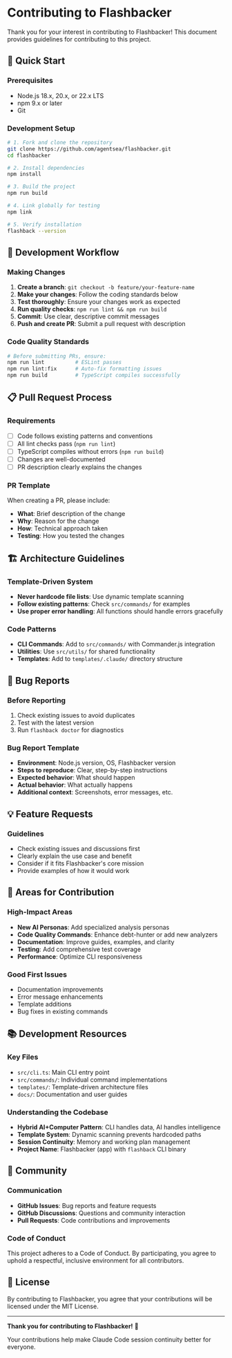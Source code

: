 # Contributing to Flashbacker

Thank you for your interest in contributing to Flashbacker! This document provides guidelines for contributing to this project.

## 🚀 Quick Start

### Prerequisites
- Node.js 18.x, 20.x, or 22.x LTS
- npm 9.x or later
- Git

### Development Setup
```bash
# 1. Fork and clone the repository
git clone https://github.com/agentsea/flashbacker.git
cd flashbacker

# 2. Install dependencies
npm install

# 3. Build the project
npm run build

# 4. Link globally for testing
npm link

# 5. Verify installation
flashback --version
```

## 🔧 Development Workflow

### Making Changes
1. **Create a branch**: `git checkout -b feature/your-feature-name`
2. **Make your changes**: Follow the coding standards below
3. **Test thoroughly**: Ensure your changes work as expected
4. **Run quality checks**: `npm run lint && npm run build`
5. **Commit**: Use clear, descriptive commit messages
6. **Push and create PR**: Submit a pull request with description

### Code Quality Standards
```bash
# Before submitting PRs, ensure:
npm run lint          # ESLint passes
npm run lint:fix      # Auto-fix formatting issues
npm run build         # TypeScript compiles successfully
```

## 📋 Pull Request Process

### Requirements
- [ ] Code follows existing patterns and conventions
- [ ] All lint checks pass (`npm run lint`)
- [ ] TypeScript compiles without errors (`npm run build`)
- [ ] Changes are well-documented
- [ ] PR description clearly explains the changes

### PR Template
When creating a PR, please include:
- **What**: Brief description of the change
- **Why**: Reason for the change
- **How**: Technical approach taken
- **Testing**: How you tested the changes

## 🏗️ Architecture Guidelines

### Template-Driven System
- **Never hardcode file lists**: Use dynamic template scanning
- **Follow existing patterns**: Check `src/commands/` for examples
- **Use proper error handling**: All functions should handle errors gracefully

### Code Patterns
- **CLI Commands**: Add to `src/commands/` with Commander.js integration
- **Utilities**: Use `src/utils/` for shared functionality
- **Templates**: Add to `templates/.claude/` directory structure

## 🐛 Bug Reports

### Before Reporting
1. Check existing issues to avoid duplicates
2. Test with the latest version
3. Run `flashback doctor` for diagnostics

### Bug Report Template
- **Environment**: Node.js version, OS, Flashbacker version
- **Steps to reproduce**: Clear, step-by-step instructions
- **Expected behavior**: What should happen
- **Actual behavior**: What actually happens
- **Additional context**: Screenshots, error messages, etc.

## 💡 Feature Requests

### Guidelines
- Check existing issues and discussions first
- Clearly explain the use case and benefit
- Consider if it fits Flashbacker's core mission
- Provide examples of how it would work

## 🎯 Areas for Contribution

### High-Impact Areas
- **New AI Personas**: Add specialized analysis personas
- **Code Quality Commands**: Enhance debt-hunter or add new analyzers
- **Documentation**: Improve guides, examples, and clarity
- **Testing**: Add comprehensive test coverage
- **Performance**: Optimize CLI responsiveness

### Good First Issues
- Documentation improvements
- Error message enhancements
- Template additions
- Bug fixes in existing commands

## 📚 Development Resources

### Key Files
- `src/cli.ts`: Main CLI entry point
- `src/commands/`: Individual command implementations
- `templates/`: Template-driven architecture files
- `docs/`: Documentation and user guides

### Understanding the Codebase
- **Hybrid AI+Computer Pattern**: CLI handles data, AI handles intelligence
- **Template System**: Dynamic scanning prevents hardcoded paths
- **Session Continuity**: Memory and working plan management
- **Project Name**: Flashbacker (app) with `flashback` CLI binary

## 🤝 Community

### Communication
- **GitHub Issues**: Bug reports and feature requests
- **GitHub Discussions**: Questions and community interaction
- **Pull Requests**: Code contributions and improvements

### Code of Conduct
This project adheres to a Code of Conduct. By participating, you agree to uphold a respectful, inclusive environment for all contributors.

## 📄 License

By contributing to Flashbacker, you agree that your contributions will be licensed under the MIT License.

---

**Thank you for contributing to Flashbacker!** 🚀

Your contributions help make Claude Code session continuity better for everyone.